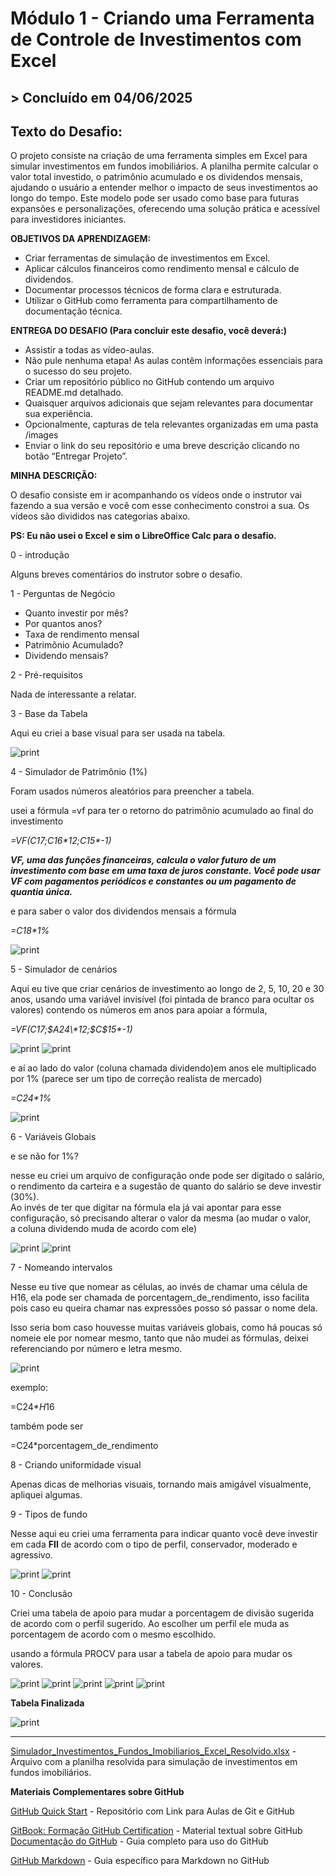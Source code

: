 ﻿# **Módulo 1 - Criando uma Ferramenta de Controle de Investimentos com Excel**

## > **Concluído em 04/06/2025**

## **Texto do Desafio:**

O projeto consiste na criação de uma ferramenta simples em Excel para simular investimentos em fundos imobiliários. A planilha permite calcular o valor total investido, o patrimônio acumulado e os dividendos mensais, ajudando o usuário a entender melhor o impacto de seus investimentos ao longo do tempo. Este modelo pode ser usado como base para futuras expansões e personalizações, oferecendo uma solução prática e acessível para investidores iniciantes.

**OBJETIVOS DA APRENDIZAGEM:**

* Criar ferramentas de simulação de investimentos em Excel.  
* Aplicar cálculos financeiros como rendimento mensal e cálculo de dividendos.  
* Documentar processos técnicos de forma clara e estruturada.   
* Utilizar o GitHub como ferramenta para compartilhamento de documentação técnica.

**ENTREGA DO DESAFIO (Para concluir este desafio, você deverá:)** 

* Assistir a todas as vídeo-aulas.  
* Não pule nenhuma etapa\! As aulas contêm informações essenciais para o sucesso do seu projeto.   
* Criar um repositório público no GitHub contendo um arquivo README.md detalhado.  
* Quaisquer arquivos adicionais que sejam relevantes para documentar sua experiência.  
* Opcionalmente, capturas de tela relevantes organizadas em uma pasta /images   
* Enviar o link do seu repositório e uma breve descrição clicando no botão “Entregar Projeto”.

**MINHA DESCRIÇÃO:**

O desafio consiste em ir acompanhando os vídeos onde o instrutor vai fazendo a sua versão e você com esse conhecimento constroi a sua. Os vídeos são divididos nas categorias abaixo.

**PS: Eu não usei o Excel e sim o LibreOffice Calc para o desafio.**

0 \- introdução

Alguns breves comentários do instrutor sobre o desafio.

1 \- Perguntas de Negócio

* Quanto investir por mês?  
* Por quantos anos?  
* Taxa de rendimento mensal  
* Patrimônio Acumulado?  
* Dividendo mensais?

2 \- Pré-requisitos

Nada de interessante a relatar.

3 \- Base da Tabela

Aqui eu criei a base visual para ser usada na tabela.

![print](imagens/1a.png)

4 \- Simulador de Patrimônio (1%)

Foram usados números aleatórios para preencher a tabela.

usei a fórmula \=vf para ter o retorno do patrimônio acumulado ao final do investimento

*\=VF(C17;C16\*12;C15\*-1)*

***VF, uma das funções financeiras, calcula o valor futuro de um investimento com base em uma taxa de juros constante. Você pode usar VF com pagamentos periódicos e constantes ou um pagamento de quantia única.***

e para saber o valor dos dividendos mensais a fórmula

*\=C18\*1%*

![print](imagens/2a.png)

5 \- Simulador de cenários

Aqui eu tive que criar cenários de investimento ao longo de 2, 5, 10, 20 e 30 anos, usando uma variável invisível (foi pintada de branco para ocultar os valores) contendo os números em anos para apoiar a fórmula,

*\=VF($C$17;$A24\*12;$C$15\*-1)*

![print](imagens/3a.png)
![print](imagens/3b.png)

e aí ao lado do valor (coluna chamada dividendo)em anos ele multiplicado por 1% (parece ser um tipo de correção realista de mercado)

*\=C24\*1%*

![print](imagens/3c.png)

6 \- Variáveis Globais

e se não for 1%?

nesse eu criei um arquivo de configuração onde pode ser digitado o salário, o rendimento da carteira e a sugestão de quanto do salário se deve investir (30%).  
Ao invés de ter que digitar na fórmula ela já vai apontar para esse configuração, só precisando alterar o valor da mesma (ao mudar o valor,   
a coluna dividendo muda de acordo com ele)

![print](imagens/4a.png)
![print](imagens/4b.png)

7 \- Nomeando intervalos

Nesse eu tive que nomear as células, ao invés de chamar uma célula de H16, ela pode ser chamada de porcentagem\_de\_rendimento, isso facilita pois caso eu queira chamar nas expressões posso só passar o nome dela.

Isso seria bom caso houvesse muitas variáveis globais, como há poucas só nomeie ele por nomear mesmo, tanto que não mudei as fórmulas, deixei referenciando por número e letra mesmo.

![print](imagens/5a.png)

exemplo:

\=C24\*$H$16

também pode ser

\=C24\*porcentagem\_de\_rendimento

8 \- Criando uniformidade visual

Apenas dicas de melhorias visuais, tornando mais amigável visualmente, apliquei algumas.

9 \- Tipos de fundo

Nesse aqui eu criei uma ferramenta para indicar quanto você deve investir em cada **FII** de acordo com o tipo de perfil, conservador, moderado e agressivo.

![print](imagens/7a.png)
![print](imagens/7b.png)

10 \- Conclusão

Criei uma tabela de apoio para mudar a porcentagem de divisão sugerida de acordo com o perfil sugerido. Ao escolher um perfil ele muda as porcentagem de acordo com o mesmo escolhido.

usando a fórmula PROCV para usar a tabela de apoio para mudar os valores.

![print](imagens/8a.png)
![print](imagens/8b.png)
![print](imagens/8c.png)
![print](imagens/8d.png)
![print](imagens/8e.png)


**Tabela Finalizada**

![print](imagens/Final.png)

-----------------------------------------------------------------------------------------------------------------------------
[Simulador_Investimentos_Fundos_Imobiliarios_Excel_Resolvido.xlsx](https://hermes.dio.me/files/assets/a04b81b1-8e35-4e72-aeb9-98aed8ed4403.xlsx) - Arquivo com a planilha resolvida para simulação de investimentos em fundos imobiliários.

**Materiais Complementares sobre GitHub**

[GitHub Quick Start](https://github.com/digitalinnovationone/github-quickstart) - Repositório com Link para Aulas de Git e GitHub

[GitBook: Formação GitHub Certification](https://aline-antunes.gitbook.io/formacao-fundamentos-github) - Material textual sobre GitHub
[Documentação do GitHub](https://docs.github.com/) - Guia completo para uso do GitHub

[GitHub Markdown](https://docs.github.com/pt/get-started/writing-on-github/getting-started-with-writing-and-formatting-on-github/basic-writing-and-formatting-syntax) - Guia específico para Markdown no GitHub